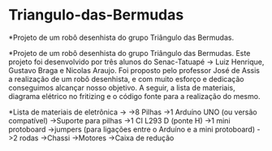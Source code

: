 # Triangulo-das-Bermudas
*Projeto de um robô desenhista do grupo Triângulo das Bermudas.

*Projeto de um robô desenhista do grupo Triângulo das Bermudas. Este projeto foi desenvolvido por três alunos do Senac-Tatuapé -> Luiz Henrique, Gustavo Braga e Nicolas Araujo. Foi proposto pelo professor José de Assis a realização de um robô desenhista, e com muito esforço e dedicação conseguimos alcançar nosso objetivo. A seguir, a lista de materiais, diagrama elétrico no fritizing e o código fonte para a realização do mesmo.

*Lista de materiais de eletrônica ->
->8 Pilhas
->1 Arduíno UNO (ou versão compatível)
->Suporte para pilhas
->1 CI L293 D (ponte H)
->1 mini protoboard
->jumpers (para ligações entre o Arduíno e a mini protoboard)
->2 rodas
->Chassi
->Motores
->Caixa de redução
